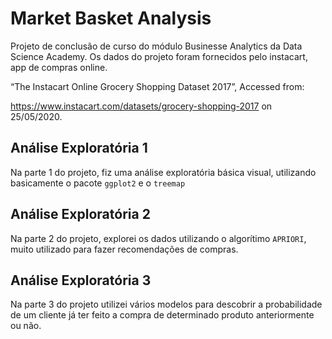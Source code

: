 # Market Basket Analysis

Projeto de conclusão de curso do módulo Businesse Analytics da Data Science Academy. Os dados do projeto foram fornecidos pelo instacart, app de compras online.

“The Instacart Online Grocery Shopping Dataset 2017”, Accessed from:

https://www.instacart.com/datasets/grocery-shopping-2017 on 25/05/2020.

## Análise Exploratória 1

Na parte 1 do projeto, fiz uma análise exploratória básica visual, utilizando basicamente o pacote `ggplot2` e o `treemap`

## Análise Exploratória 2

Na parte 2 do projeto, explorei os dados utilizando o algorítimo `APRIORI`, muito utilizado para fazer recomendações de compras.

## Análise Exploratória 3

Na parte 3 do projeto utilizei vários modelos para descobrir a probabilidade de um cliente já ter feito a compra de determinado produto anteriormente ou não.
